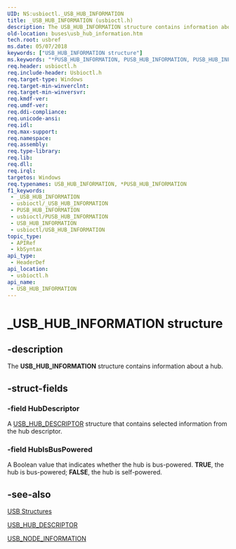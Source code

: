 ```yaml
---
UID: NS:usbioctl._USB_HUB_INFORMATION
title: _USB_HUB_INFORMATION (usbioctl.h)
description: The USB_HUB_INFORMATION structure contains information about a hub.
old-location: buses\usb_hub_information.htm
tech.root: usbref
ms.date: 05/07/2018
keywords: ["USB_HUB_INFORMATION structure"]
ms.keywords: "*PUSB_HUB_INFORMATION, PUSB_HUB_INFORMATION, PUSB_HUB_INFORMATION structure pointer [Buses], USB_HUB_INFORMATION, USB_HUB_INFORMATION structure [Buses], _USB_HUB_INFORMATION, buses.usb_hub_information, usbioctl/PUSB_HUB_INFORMATION, usbioctl/USB_HUB_INFORMATION, usbstrct_3997108b-7c0b-419e-80e8-fadab455a2f5.xml"
req.header: usbioctl.h
req.include-header: Usbioctl.h
req.target-type: Windows
req.target-min-winverclnt: 
req.target-min-winversvr: 
req.kmdf-ver: 
req.umdf-ver: 
req.ddi-compliance: 
req.unicode-ansi: 
req.idl: 
req.max-support: 
req.namespace: 
req.assembly: 
req.type-library: 
req.lib: 
req.dll: 
req.irql: 
targetos: Windows
req.typenames: USB_HUB_INFORMATION, *PUSB_HUB_INFORMATION
f1_keywords:
 - _USB_HUB_INFORMATION
 - usbioctl/_USB_HUB_INFORMATION
 - PUSB_HUB_INFORMATION
 - usbioctl/PUSB_HUB_INFORMATION
 - USB_HUB_INFORMATION
 - usbioctl/USB_HUB_INFORMATION
topic_type:
 - APIRef
 - kbSyntax
api_type:
 - HeaderDef
api_location:
 - usbioctl.h
api_name:
 - USB_HUB_INFORMATION
---
```


# _USB_HUB_INFORMATION structure


## -description

The <b>USB_HUB_INFORMATION</b> structure contains information about a hub.

## -struct-fields

### -field HubDescriptor

A <a href="/windows-hardware/drivers/ddi/usbspec/ns-usbspec-_usb_hub_descriptor">USB_HUB_DESCRIPTOR</a> structure that contains selected information from the hub descriptor.

### -field HubIsBusPowered

A Boolean value that indicates whether the hub is bus-powered. <b>TRUE</b>, the hub is bus-powered; <b>FALSE</b>, the hub is self-powered.

## -see-also

<a href="/windows-hardware/drivers/ddi/_usbref/#structures">USB Structures</a>



<a href="/windows-hardware/drivers/ddi/usbspec/ns-usbspec-_usb_hub_descriptor">USB_HUB_DESCRIPTOR</a>



<a href="/windows-hardware/drivers/ddi/usbioctl/ns-usbioctl-_usb_node_information">USB_NODE_INFORMATION</a>
